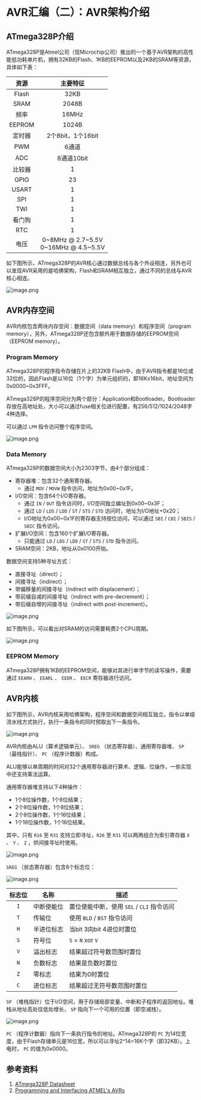 # AVR汇编（二）：AVR架构介绍

## ATmega328P介绍

ATmega328P是Atmel公司（现Microchip公司）推出的一个基于AVR架构的高性能低功耗单片机，拥有32KB的Flash、1KB的EEPROM以及2KB的SRAM等资源，具体如下表：

| 资源 | 主要特征 |
| :---: | :---: |
| Flash | 32KB |
| SRAM | 2048B |
| 频率 | 16MHz |
| EEPROM | 1024B |
| 定时器 | 2个8bit，1个16bit |
| PWM | 6通道 |
| ADC | 8通道10bit |
| 比较器 | 1 |
| GPIO | 23 |
| USART | 1 |
| SPI | 1 |
| TWI | 1 |
| 看门狗 | 1 |
| RTC | 1 |
| 电压 | 0~8MHz @ 2.7~5.5V <br/> 0~16MHz @ 4.5~5.5V |

如下图所示，ATmega328P的AVR核心通过数据总线与各个外设相连，另外也可以发现AVR采用的是哈佛架构，Flash和SRAM相互独立，通过不同的总线与AVR核心相连。

![image.png](https://cdn.jsdelivr.net/gh/chinjinyu/image-hosting-website@main/images/20230809142523.png)

## AVR内存空间

AVR内核包含两块内存空间：数据空间（data memory）和程序空间（program memory），另外，ATmega328P还包含额外用于数据存储的EEPROM空间（EEPROM memory）。

### Program Memory

ATmega328P的程序指令存储在片上的32KB Flash中，由于AVR指令都是16位或32位的，因此Flash是以16位（1个字）为单元组织的，即16Kx16bit，地址空间为0x0000~0x3FFF。

ATmega328P的程序空间分为两个部分：Application和Bootloader。Bootloader存放在高地址处，大小可以通过fuse相关位进行配置，有256/512/1024/2048字4种选择。

可以通过 `LPM` 指令访问整个程序空间。

![image.png](https://cdn.jsdelivr.net/gh/chinjinyu/image-hosting-website@main/images/20230810152304.png)

### Data Memory

ATmega328P的数据空间大小为2303字节，由4个部分组成：

- 寄存器堆：包含32个通用寄存器。
	- 通过 `MOV` / `MOVW` 指令访问，地址为0x00~0x1F。
- I/O空间：包含64个I/O寄存器。
	- 通过 `IN` / `OUT` 指令访问时，I/O空间独立编址到0x00~0x3F；
	- 通过 `LD` / `LDS` / `LDD` / `ST` / `STS` / `STD` 访问时，地址为I/O地址+0x20；
	- I/O地址为0x00~0x1F的寄存器支持按位访问，可以通过 `SBI` / `CBI` / `SBIS` / `SBIC` 指令访问。
- 扩展I/O空间：包含160个扩展I/O寄存器。
	- 只能通过 `LD` / `LDS` / `LDD` / `ST` / `STS` / `STD` 指令访问。
- SRAM空间：2KB，地址从0x0100开始。

数据空间支持5种寻址方式：

- 直接寻址（direct）；
- 间接寻址（indirect）；
- 带偏移量的间接寻址（indirect with displacement）；
- 带前缀自减的间接寻址（indirect with pre-decrement）；
- 带后缀自增的间接寻址（indirect with post-increment）。

![image.png](https://cdn.jsdelivr.net/gh/chinjinyu/image-hosting-website@main/images/20230810152329.png)

如下图所示，可以看出对SRAM的访问需要耗费2个CPU周期。

![image.png](https://cdn.jsdelivr.net/gh/chinjinyu/image-hosting-website@main/images/20230810152403.png)

### EEPROM Memory

ATmega328P拥有1KB的EEPROM空间，能够对其进行单字节的读写操作，需要通过 `EEARH` 、 `EEARL` 、 `EEDR` 、 `EECR` 寄存器进行访问。

## AVR内核

如下图所示，AVR内核采用哈佛架构，程序空间和数据空间相互独立。指令以单级流水线方式执行，执行一条指令的同时预取出下一条指令。

![image.png](https://cdn.jsdelivr.net/gh/chinjinyu/image-hosting-website@main/images/20230809162534.png)

AVR内核由ALU（算术逻辑单元）、 `SREG` （状态寄存器）、通用寄存器堆、 `SP` （最栈指针）、 `PC` （程序计数器）构成。

ALU能够以单周期的时间对32个通用寄存器进行算术、逻辑、位操作，一些实现中还支持乘法运算。

通用寄存器堆支持以下4种操作：

- 1个8位操作数，1个8位结果；
- 2个8位操作数，1个8位结果；
- 2个8位操作数，1个16位结果；
- 1个16位操作数，1个16位结果。

其中，只有 `R16` 至 `R31` 支持立即寻址，`R26` 至 `R31` 可以两两组合为索引寄存器 `X` 、 `Y` 、 `Z` ，供间接寻址时使用。

![image.png](https://cdn.jsdelivr.net/gh/chinjinyu/image-hosting-website@main/images/20230810152530.png)

`SREG` （状态寄存器）包含8个标志位：

![image.png](https://cdn.jsdelivr.net/gh/chinjinyu/image-hosting-website@main/images/20230809171841.png)

| 标志位 | 名称 | 描述 |
| :---: | --- | --- |
| `I` | 中断使能位 | 置位使能中断，使用 `SEL` / `CLI` 指令访问 |
| `T` | 传输位 | 使用 `BLD` / `BST` 指令访问 |
| `H` | 半进位标志 | 当bit 3向bit 4进位时置位 |
| `S` | 符号位 | `S` = `N` xor `V` |
| `V` | 溢出标志 | 结果超过符号数范围时置位 |
| `N` | 负数标志 | 结果是负数时置位 |
| `Z` | 零标志 | 结果为0时置位 |
| `C` | 进位标志 | 结果超过无符号数范围时置位 |

`SP` （堆栈指针）位于I/O空间，用于存储局部变量、中断和子程序的返回地址。堆栈从地址高处往低处增长， `SP` 指向下一个可用的位置（即空减栈）。

![image.png](https://cdn.jsdelivr.net/gh/chinjinyu/image-hosting-website@main/images/20230809173022.png)

`PC` （程序计数器）指向下一条执行指令的地址。ATmega328P的 `PC` 为14位宽度，由于Flash存储单元是16位宽，所以可以寻址2^14=16K个字（即32KB）。上电时， `PC` 的值为0x0000。

## 参考资料

1. [ATmega328P Datasheet](https://ww1.microchip.com/downloads/en/DeviceDoc/Atmel-7810-Automotive-Microcontrollers-ATmega328P_Datasheet.pdf)
2. [Programming and Interfacing ATMEL's AVRs](https://qinjinyu.lanzouy.com/iYDAO14qywpi)